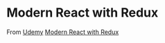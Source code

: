 # Modern React with Redux

From [Udemy](https://www.udemy.com) [Modern React with Redux](https://www.udemy.com/react-redux/)
